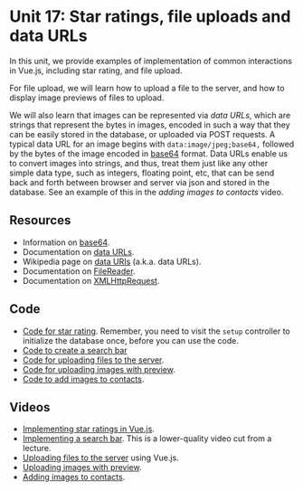 # Unit 17: Star ratings, file uploads and data URLs

In this unit, we provide examples of implementation of common interactions in Vue.js, including star rating, and file upload. 

For file upload, we will learn how to upload a file to the server, and how to display image previews of files to upload. 

We will also learn that images can be represented via _data URLs_, which are strings that represent the bytes in images, encoded in such a way that they can be easily stored in the database, or uploaded via POST requests.  A typical data URL for an image begins with `data:image/jpeg;base64,` followed by the bytes of the image encoded in [base64](https://docs.python.org/3/library/base64.html) format. 
Data URLs enable us to convert images into strings, and thus, treat them just like any other simple data type, such as integers, floating point, etc, that can be send back and forth between browser and server via json and stored in the database.  See an example of this in the _adding images to contacts_ video.

## Resources

* Information on [base64](https://docs.python.org/3/library/base64.html).
* Documentation on [data URLs](https://developer.mozilla.org/en-US/docs/Web/HTTP/Basics_of_HTTP/Data_URIs).
* Wikipedia page on [data URIs](https://en.wikipedia.org/wiki/Data_URI_scheme) (a.k.a. data URLs).
* Documentation on [FileReader](https://developer.mozilla.org/en-US/docs/Web/API/FileReader).
* Documentation on [XMLHttpRequest](https://developer.mozilla.org/en-US/docs/Web/API/XMLHttpRequest).

## Code

* [Code for star rating](https://bitbucket.org/luca_de_alfaro/star_ratings_2021/). Remember, you need to visit the `setup` controller to initialize the database once, before you can use the code.
* [Code to create a search bar](https://bitbucket.org/luca_de_alfaro/search_bar/)
* [Code for uploading files to the server](https://bitbucket.org/luca_de_alfaro/simple_file_upload/).
* [Code for uploading images with preview](https://bitbucket.org/luca_de_alfaro/upload_with_preview/).
* [Code to add images to contacts](https://github.com/learn-py4web/contacts_with_images).

## Videos

* [Implementing star ratings in Vue.js](https://drive.google.com/file/d/1qGqAcgCv9d5evZL8lj0O2sIL0UwlCFKW/view?usp=sharing).
* [Implementing a search bar](https://drive.google.com/file/d/1cDYgOOm5SNfMtL6LrJobRQkyJvExwYNZ/view?usp=sharing).  This is a lower-quality video cut from a lecture.
* [Uploading files to the server](https://drive.google.com/file/d/1v5iOhw-GYFVd90pjHBtLgkvkvieY5zs9/view?usp=sharing) using Vue.js.
* [Uploading images with preview](https://drive.google.com/file/d/1zQJ1DZAlRobOvf9wYCpj7lsnsLzKCVtb/view?usp=sharing).
* [Adding images to contacts](https://drive.google.com/file/d/1ccBp4iZOf9dEoIviVT-wSUR2Rtc2yOq_/view?usp=sharing).

